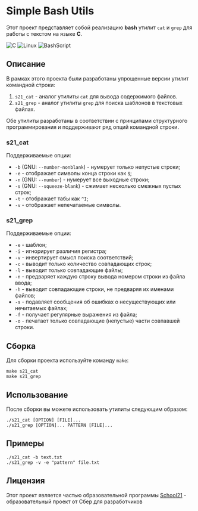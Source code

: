 # Simple Bash Utils

Этот проект представляет собой реализацию **bash** утилит `cat` и `grep` для работы с текстом на языке **C**.

![C](https://img.shields.io/badge/c-%2300599C.svg?style=for-the-badge&logo=c&logoColor=white)
![Linux](https://img.shields.io/badge/Linux-FCC624?style=for-the-badge&logo=linux&logoColor=black)
![BashScript](https://img.shields.io/badge/bash-0101?style=for-the-badge&logo=gnubash&logoColor=%23FFFFFF&labelColor=%23000000)

## Описание

В рамках этого проекта были разработаны упрощенные версии утилит командной строки:

1. `s21_cat` - аналог утилиты `cat` для вывода содержимого файлов.
2. `s21_grep` - аналог утилиты `grep` для поиска шаблонов в текстовых файлах.

Обе утилиты разработаны в соответствии с принципами структурного программирования и поддерживают ряд опций командной строки.

### s21_cat

Поддерживаемые опции:
- `-b` (GNU: `--number-nonblank`) - нумерует только непустые строки;
- `-e` - отображает символы конца строки как `$`;
- `-n` (GNU: `--number`) - нумерует все выходные строки;
- `-s` (GNU: `--squeeze-blank`) - сжимает несколько смежных пустых строк;
- `-t` - отображает табы как `^I`;
- `-v` - отображает непечатаемые символы.

### s21_grep

Поддерживаемые опции:
- `-e` - шаблон;
- `-i` - игнорирует различия регистра;
- `-v` - инвертирует смысл поиска соответствий;
- `-c` - выводит только количество совпадающих строк;
- `-l` - выводит только совпадающие файлы;
- `-n` - предваряет каждую строку вывода номером строки из файла ввода;
- `-h` - выводит совпадающие строки, не предваряя их именами файлов;
- `-s` - подавляет сообщения об ошибках о несуществующих или нечитаемых файлах;
- `-f` - получает регулярные выражения из файла;
- `-o` - печатает только совпадающие (непустые) части совпавшей строки.

## Сборка

Для сборки проекта используйте команду `make`:

```
make s21_cat
make s21_grep
```

## Использование

После сборки вы можете использовать утилиты следующим образом:

```
./s21_cat [OPTION] [FILE]...
./s21_grep [OPTION]... PATTERN [FILE]...
```

## Примеры

```
./s21_cat -b text.txt
./s21_grep -v -e "pattern" file.txt
```

## Лицензия

Этот проект является частью образовательной программы [School21](https://21-school.ru/) - образовательный проект от Сбер для разработчиков
